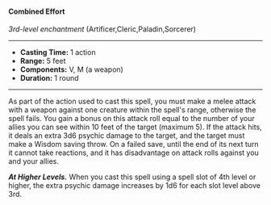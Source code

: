 #### Combined Effort
*3rd-level enchantment* (Artificer,Cleric,Paladin,Sorcerer)
___
- **Casting Time:** 1 action
- **Range:** 5 feet
- **Components:** V, M (a weapon)
- **Duration:** 1 round
---
As part of the action used to cast this spell, you
must make a melee attack with a weapon against one creature within the spell's range, otherwise the
spell fails. You gain a bonus on this attack roll equal
to the number of your allies you can see within 10
feet of the target (maximum 5). If the attack hits, it
deals an extra 3d6 psychic damage to the target, and
the target must make a Wisdom saving throw. On a
failed save, until the end of its next turn it cannot
take reactions, and it has disadvantage on attack
rolls against you and your allies.

***At Higher Levels.***  When you cast this spell using
a spell slot of 4th level or higher, the extra psychic
damage increases by 1d6 for each slot level above
3rd.
